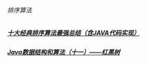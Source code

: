 ###### 排序算法
##### [十大经典排序算法最强总结（含JAVA代码实现）][1]
##### [Java数据结构和算法（十一）——红黑树][2]
[1]: https://www.cnblogs.com/guoyaohua/p/8600214.html
[2]: https://www.cnblogs.com/ysocean/p/8004211.html#_label1_0